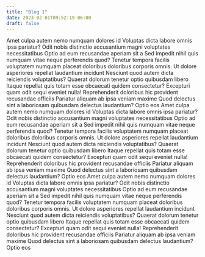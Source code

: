 ```yaml
---
title: "Blog 1"
date: 2023-02-01T09:52:19-06:00
draft: false
---
```

Amet culpa autem nemo numquam dolores id Voluptas dicta labore omnis ipsa pariatur? Odit nobis distinctio accusantium magni voluptates necessitatibus Optio ad eum recusandae aperiam sit a Sed impedit nihil quis numquam vitae neque perferendis quod? Tenetur tempora facilis voluptatem numquam placeat doloribus doloribus corporis omnis. Ut dolore asperiores repellat laudantium incidunt Nesciunt quod autem dicta reiciendis voluptatibus? Quaerat dolorum tenetur optio quibusdam libero Itaque repellat quis totam esse obcaecati quidem consectetur? Excepturi quam odit sequi eveniet nulla! Reprehenderit doloribus hic provident recusandae officiis Pariatur aliquam ab ipsa veniam maxime Quod delectus sint a laboriosam quibusdam delectus laudantium? Optio eos
Amet culpa autem nemo numquam dolores id Voluptas dicta labore omnis ipsa pariatur? Odit nobis distinctio accusantium magni voluptates necessitatibus Optio ad eum recusandae aperiam sit a Sed impedit nihil quis numquam vitae neque perferendis quod? Tenetur tempora facilis voluptatem numquam placeat doloribus doloribus corporis omnis. Ut dolore asperiores repellat laudantium incidunt Nesciunt quod autem dicta reiciendis voluptatibus? Quaerat dolorum tenetur optio quibusdam libero Itaque repellat quis totam esse obcaecati quidem consectetur? Excepturi quam odit sequi eveniet nulla! Reprehenderit doloribus hic provident recusandae officiis Pariatur aliquam ab ipsa veniam maxime Quod delectus sint a laboriosam quibusdam delectus laudantium? Optio eos
Amet culpa autem nemo numquam dolores id Voluptas dicta labore omnis ipsa pariatur? Odit nobis distinctio accusantium magni voluptates necessitatibus Optio ad eum recusandae aperiam sit a Sed impedit nihil quis numquam vitae neque perferendis quod? Tenetur tempora facilis voluptatem numquam placeat doloribus doloribus corporis omnis. Ut dolore asperiores repellat laudantium incidunt Nesciunt quod autem dicta reiciendis voluptatibus? Quaerat dolorum tenetur optio quibusdam libero Itaque repellat quis totam esse obcaecati quidem consectetur? Excepturi quam odit sequi eveniet nulla! Reprehenderit doloribus hic provident recusandae officiis Pariatur aliquam ab ipsa veniam maxime Quod delectus sint a laboriosam quibusdam delectus laudantium? Optio eos
